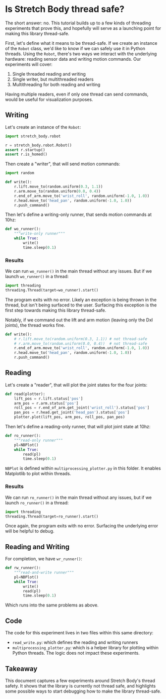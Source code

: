 # Is Stretch Body thread safe?

The short answer: no. This tutorial builds up to a few kinds of threading experiments that prove this, and hopefully will serve as a launching point for making this library thread-safe.

First, let's define what it means to be thread-safe. If we create an instance of the `Robot` class, we'd like to know if we can safely use it in Python threads. Using the `Robot`, there's two ways we interact with the underlying hardware: reading sensor data and writing motion commands. Our experiments will cover:

 1. Single threaded reading and writing
 2. Single writer, but multithreaded readers
 3. Multithreading for both reading and writing

Having multiple readers, even if only one thread can send commands, would be useful for visualization purposes.

## Writing

Let's create an instance of the `Robot`:

```python
import stretch_body.robot

r = stretch_body.robot.Robot()
assert r.startup()
assert r.is_homed()
```

Then create a "writer", that will send motion commands:

```python
import random

def write():
    r.lift.move_to(random.uniform(0.3, 1.1))
    r.arm.move_to(random.uniform(0.0, 0.4))
    r.end_of_arm.move_to('wrist_roll', random.uniform(-1.0, 1.0))
    r.head.move_to('head_pan', random.uniform(-1.0, 1.0))
    r.push_command()
```

Then let's define a writing-only runner, that sends motion commands at 10hz:

```python
def wo_runner():
    """write-only runner"""
    while True:
        write()
        time.sleep(0.1)
```

### Results

We can run `wo_runner()` in the main thread without any issues. But if we launch `wo_runner()` in a thread:

```python
import threading
threading.Thread(target=wo_runner).start()
```

The program exits with no error. Likely an exception is being thrown in the thread, but isn't being surfaced to the user. Surfacing this exception is the first step towards making this library thread-safe.

Notably, if we command out the lift and arm motion (leaving only the Dxl joints), the thread works fine.

```python
def write():
    # r.lift.move_to(random.uniform(0.3, 1.1)) # not thread-safe
    # r.arm.move_to(random.uniform(0.0, 0.4))  # not thread-safe
    r.end_of_arm.move_to('wrist_roll', random.uniform(-1.0, 1.0))
    r.head.move_to('head_pan', random.uniform(-1.0, 1.0))
    r.push_command()
```

## Reading

Let's create a "reader", that will plot the joint states for the four joints:

```python
def read(plotter):
    lift_pos = r.lift.status['pos']
    arm_pos = r.arm.status['pos']
    roll_pos = r.end_of_arm.get_joint('wrist_roll').status['pos']
    pan_pos = r.head.get_joint('head_pan').status['pos']
    plotter.plot(lift_pos, arm_pos, roll_pos, pan_pos)
```

Then let's define a reading-only runner, that will plot joint state at 10hz:

```python
def ro_runner():
    """read-only runner"""
    pl=NBPlot()
    while True:
        read(pl)
        time.sleep(0.1)
```

`NBPlot` is defined within `multiprocessing_plotter.py` in this folder. It enables Matplotlib to plot within threads.

### Results

We can run `ro_runner()` in the main thread without any issues, but if we launch `ro_runner()` in a thread:

```python
import threading
threading.Thread(target=ro_runner).start()
```

Once again, the program exits with no error. Surfacing the underlying error will be helpful to debug.

## Reading and Writing

For completion, we have `wr_runner()`:

```python
def rw_runner():
    """read-and-write runner"""
    pl=NBPlot()
    while True:
        write()
        read(pl)
        time.sleep(0.1)
```

Which runs into the same problems as above.

## Code

The code for this experiment lives in two files within this same directory:

 - `read_write.py`: which defines the reading and writing runners
 - `multiprocessing_plotter.py`: which is a helper library for plotting within Python threads. The logic does not impact these experiments.

## Takeaway

This document captures a few experiments around Stretch Body's thread safety. It shows that the library is currently not thread safe, and highlights some possible ways to start debugging how to make the library thread-safe.
